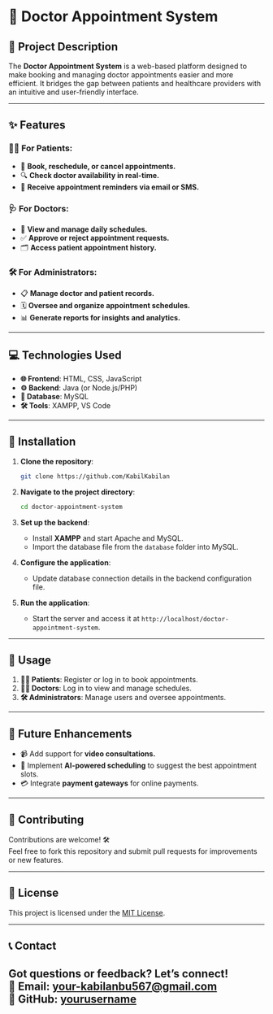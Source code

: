 


# 🏥 Doctor Appointment System

## 📝 Project Description  
The **Doctor Appointment System** is a web-based platform designed to make booking and managing doctor appointments easier and more efficient. It bridges the gap between patients and healthcare providers with an intuitive and user-friendly interface.

---

## ✨ Features  

### 👩‍⚕️ For Patients:  
- 📅 **Book, reschedule, or cancel appointments.**  
- 🔍 **Check doctor availability in real-time.**  
- 📲 **Receive appointment reminders via email or SMS.**

### 🩺 For Doctors:  
- 📖 **View and manage daily schedules.**  
- ✅ **Approve or reject appointment requests.**  
- 🗂 **Access patient appointment history.**

### 🛠 For Administrators:  
- 📋 **Manage doctor and patient records.**  
- 🗓 **Oversee and organize appointment schedules.**  
- 📊 **Generate reports for insights and analytics.**

---

## 💻 Technologies Used  

- **🌐 Frontend**: HTML, CSS, JavaScript  
- **⚙️ Backend**: Java (or Node.js/PHP)  
- **📂 Database**: MySQL  
- **🛠 Tools**: XAMPP, VS Code  

---

## 🚀 Installation  

1. **Clone the repository**:  
   ```bash
   git clone https://github.com/KabilKabilan
   ```  

2. **Navigate to the project directory**:  
   ```bash
   cd doctor-appointment-system
   ```  

3. **Set up the backend**:  
   - Install **XAMPP** and start Apache and MySQL.  
   - Import the database file from the `database` folder into MySQL.  

4. **Configure the application**:  
   - Update database connection details in the backend configuration file.  

5. **Run the application**:  
   - Start the server and access it at `http://localhost/doctor-appointment-system`.

---

## 📖 Usage  

1. **👨‍💻 Patients**: Register or log in to book appointments.  
2. **👩‍⚕️ Doctors**: Log in to view and manage schedules.  
3. **🛠 Administrators**: Manage users and oversee appointments.

---

## 🔮 Future Enhancements  

- 📹 Add support for **video consultations.**  
- 🤖 Implement **AI-powered scheduling** to suggest the best appointment slots.  
- 💳 Integrate **payment gateways** for online payments.  

---

## 🤝 Contributing  

Contributions are welcome! 🛠  
Feel free to fork this repository and submit pull requests for improvements or new features.  

---

## 📜 License  

This project is licensed under the [MIT License](LICENSE).  

---

## 📞 Contact  

Got questions or feedback? Let’s connect!  
📧 **Email**: your-kabilanbu567@gmail.com  
👤 **GitHub**: [yourusername](https://github.com/KabilKabilan)
---
